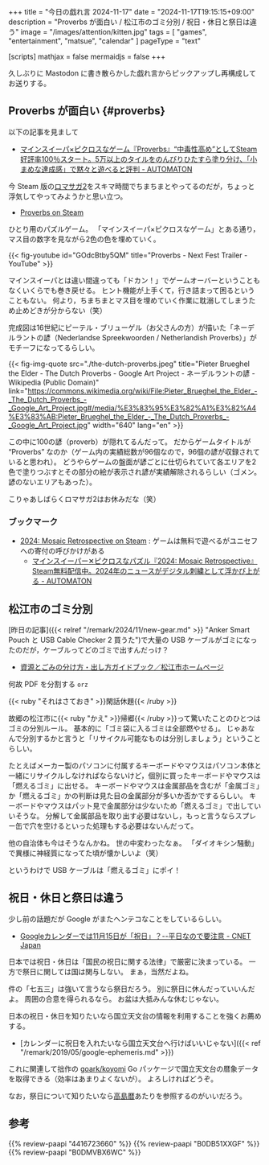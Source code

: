 +++
title = "今日の戯れ言 2024-11-17"
date =  "2024-11-17T19:15:15+09:00"
description = "Proverbs が面白い / 松江市のゴミ分別 / 祝日・休日と祭日は違う"
image = "/images/attention/kitten.jpg"
tags = [ "games", "entertainment", "matsue", "calendar" ]
pageType = "text"

[scripts]
  mathjax = false
  mermaidjs = false
+++

久しぶりに Mastodon に書き散らかした戯れ言からピックアップし再構成してお送りする。

## Proverbs が面白い {#proverbs}

以下の記事を見まして

- [マインスイーパ×ピクロスなゲーム『Proverbs』“中毒性高め”としてSteam好評率100％スタート。5万以上のタイルをのんびりひたすら塗り分け、「小まめな達成感」で黙々と遊べると評判 - AUTOMATON](https://automaton-media.com/articles/newsjp/proverbs-20241114-318058/)

今 Steam 版の[ロマサガ2](https://store.steampowered.com/app/2455640/_2/ "Steam：ロマンシング サガ2 リベンジオブザセブン")をスキマ時間でちまちまとやってるのだが，ちょっと浮気してやってみようかと思い立つ。

- [Proverbs on Steam](https://store.steampowered.com/app/3083300/Proverbs/)

ひとり用のパズルゲーム。
「マインスイーパ×ピクロスなゲーム」とある通り，マス目の数字を見ながら2色の色を埋めていく。

{{< fig-youtube id="GOdcBtby5QM" title="Proverbs - Next Fest Trailer - YouTube" >}}

マインスイーパとは違い間違っても「ドカン！」でゲームオーバーということもなくいくらでも巻き戻せる。
ヒント機能が上手くて，行き詰まって困るということもない。
何より，ちまちまとマス目を埋めていく作業に耽溺してしまうため止めどきが分からない（笑）

完成図は16世紀にピーテル・ブリューゲル（お父さんの方）が描いた「ネーデルラントの諺（Nederlandse Spreekwoorden / Netherlandish Proverbs）」がモチーフになってるらしい。

{{< fig-img-quote src="./the-dutch-proverbs.jpeg" title="Pieter Brueghel the Elder - The Dutch Proverbs - Google Art Project - ネーデルラントの諺 - Wikipedia (Public Domain)" link="https://commons.wikimedia.org/wiki/File:Pieter_Brueghel_the_Elder_-_The_Dutch_Proverbs_-_Google_Art_Project.jpg#/media/%E3%83%95%E3%82%A1%E3%82%A4%E3%83%AB:Pieter_Brueghel_the_Elder_-_The_Dutch_Proverbs_-_Google_Art_Project.jpg" width="640" lang="en" >}}

この中に100の諺（proverb）が隠れてるんだって。
だからゲームタイトルが “Proverbs” なのか（ゲーム内の実績総数が96個なので，96個の諺が収録されていると思われ）。
どうやらゲームの盤面が諺ごとに仕切られていて各エリアを2色で塗りつぶすとその部分の絵が表示され諺が実績解除されるらしい（ゴメン。諺のないエリアもあった）。

こりゃあしばらくロマサガ2はお休みだな（笑）

### ブックマーク

- [2024: Mosaic Retrospective on Steam](https://store.steampowered.com/app/3380760/2024_Mosaic_Retrospective/) : ゲームは無料で遊べるがユニセフへの寄付の呼びかけがある
  - [マインスイーパー✕ピクロスなパズル『2024: Mosaic Retrospective』Steam無料配信中。2024年のニュースがデジタル刺繍として浮かび上がる - AUTOMATON](https://automaton-media.com/articles/newsjp/20250105-324271/)

## 松江市のゴミ分別

[昨日の記事]({{< relref "/remark/2024/11/new-gear.md" >}} "Anker Smart Pouch と USB Cable Checker 2 買うた")で大量の USB ケーブルがゴミになったのだが，ケーブルってどのゴミで出すんだっけ？

- [資源とごみの分け方・出し方ガイドブック／松江市ホームページ](https://www.city.matsue.lg.jp/soshikikarasagasu/kankyoenergybu_recycletoshisuishinka/5/2/2890.html)

何故 PDF を分割する `orz`

{{< ruby "それはさておき" >}}閑話休題{{< /ruby >}}

故郷の松江市に{{< ruby "かえ" >}}帰郷{{< /ruby >}}って驚いたことのひとつはゴミの分別ルール。
基本的に「ゴミ袋に入るゴミは全部燃やせる」。
じゃあなんで分別するかと言うと「リサイクル可能なものは分別しましょう」ということらしい。

たとえばメーカー製のパソコンに付属するキーボードやマウスはパソコン本体と一緒にリサイクルしなければならないけど，個別に買ったキーボードやマウスは「燃えるゴミ」に出せる。
キーボードやマウスは金属部品を含むが「金属ゴミ」か「燃えるゴミ」かの判断は見た目の金属部分が多いか否かでするらしい。
キーボードやマウスはパット見で金属部分は少ないため「燃えるゴミ」で出していいそうな。
分解して金属部品を取り出す必要はないし，もっと言うならスプレー缶で穴を空けるといった処理もする必要はないんだって。

他の自治体も今はそうなんかね。
世の中変わったなぁ。
「ダイオキシン騒動」で異様に神経質になってた頃が懐かしいよ（笑）

というわけで USB ケーブルは「燃えるゴミ」にポイ！

## 祝日・休日と祭日は違う

少し前の話題だが Google がまたヘンテコなことをしているらしい。

- [Googleカレンダーでは11月15日が「祝日」？--平日なので要注意 - CNET Japan](https://japan.cnet.com/article/35226151/)

日本では祝日・休日は「国民の祝日に関する法律」で厳密に決まっている。
一方で祭日に関しては国は関与しない。
まぁ，当然だよね。

件の「七五三」は強いて言うなら祭日だろう。
別に祭日に休んだっていいんだよ。
周囲の合意を得られるなら。
お盆は大抵みんな休むじゃない。

日本の祝日・休日を知りたいなら国立天文台の情報を利用することを強くお薦めする。

- [カレンダーに祝日を入れたいなら国立天文台へ行けばいいじゃない]({{< ref "/remark/2019/05/google-ephemeris.md" >}})

これに関連して拙作の [goark/koyomi](https://github.com/goark/koyomi "goark/koyomi: 日本のこよみ") Go パッケージで国立天文台の暦象データを取得できる（効率はあまりよくないが）。
よろしければどうぞ。

なお，祭日について知りたいなら[高島暦](https://www.amazon.co.jp/dp/B0DB51XXGF?tag=baldandersinf-22&linkCode=ogi&th=1&psc=1)あたりを参照するのがいいだろう。

## 参考

{{% review-paapi "4416723660" %}} <!-- 天文年鑑2025年版 -->
{{% review-paapi "B0DB51XXGF" %}} <!-- 令和7年神宮館高島暦 -->
{{% review-paapi "B0DMVBX6WC" %}} <!-- まつたけダンス 儒烏風亭らでん -->
